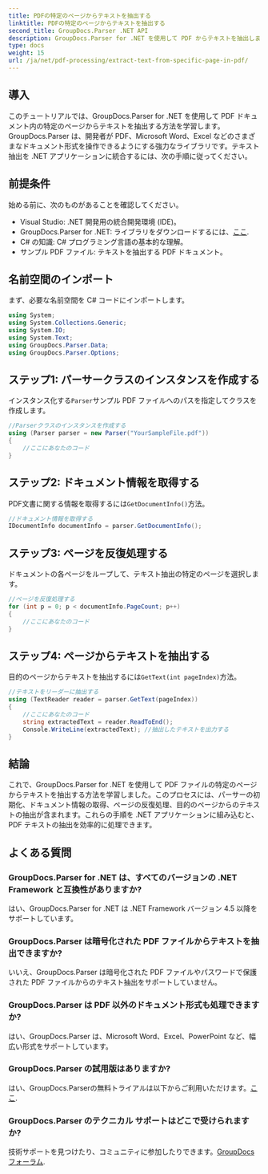 ```yaml
---
title: PDFの特定のページからテキストを抽出する
linktitle: PDFの特定のページからテキストを抽出する
second_title: GroupDocs.Parser .NET API
description: GroupDocs.Parser for .NET を使用して PDF からテキストを抽出します。この強力なライブラリを使用して、特定のページ コンテンツを簡単に取得できます。
type: docs
weight: 15
url: /ja/net/pdf-processing/extract-text-from-specific-page-in-pdf/
---
```

## 導入
このチュートリアルでは、GroupDocs.Parser for .NET を使用して PDF ドキュメント内の特定のページからテキストを抽出する方法を学習します。GroupDocs.Parser は、開発者が PDF、Microsoft Word、Excel などのさまざまなドキュメント形式を操作できるようにする強力なライブラリです。テキスト抽出を .NET アプリケーションに統合するには、次の手順に従ってください。
## 前提条件
始める前に、次のものがあることを確認してください。
- Visual Studio: .NET 開発用の統合開発環境 (IDE)。
-  GroupDocs.Parser for .NET: ライブラリをダウンロードするには、[ここ](https://releases.groupdocs.com/parser/net/).
- C# の知識: C# プログラミング言語の基本的な理解。
- サンプル PDF ファイル: テキストを抽出する PDF ドキュメント。

## 名前空間のインポート
まず、必要な名前空間を C# コードにインポートします。
```csharp
using System;
using System.Collections.Generic;
using System.IO;
using System.Text;
using GroupDocs.Parser.Data;
using GroupDocs.Parser.Options;
```
## ステップ1: パーサークラスのインスタンスを作成する
インスタンス化する`Parser`サンプル PDF ファイルへのパスを指定してクラスを作成します。
```csharp
//Parserクラスのインスタンスを作成する
using (Parser parser = new Parser("YourSampleFile.pdf"))
{
    //ここにあなたのコード
}
```
## ステップ2: ドキュメント情報を取得する
PDF文書に関する情報を取得するには`GetDocumentInfo()`方法。
```csharp
//ドキュメント情報を取得する
IDocumentInfo documentInfo = parser.GetDocumentInfo();
```
## ステップ3: ページを反復処理する
ドキュメントの各ページをループして、テキスト抽出の特定のページを選択します。
```csharp
//ページを反復処理する
for (int p = 0; p < documentInfo.PageCount; p++)
{
    //ここにあなたのコード
}
```
## ステップ4: ページからテキストを抽出する
目的のページからテキストを抽出するには`GetText(int pageIndex)`方法。
```csharp
//テキストをリーダーに抽出する
using (TextReader reader = parser.GetText(pageIndex))
{
    //ここにあなたのコード
    string extractedText = reader.ReadToEnd();
    Console.WriteLine(extractedText); //抽出したテキストを出力する
}
```

## 結論
これで、GroupDocs.Parser for .NET を使用して PDF ファイルの特定のページからテキストを抽出する方法を学習しました。このプロセスには、パーサーの初期化、ドキュメント情報の取得、ページの反復処理、目的のページからのテキストの抽出が含まれます。これらの手順を .NET アプリケーションに組み込むと、PDF テキストの抽出を効率的に処理できます。

## よくある質問
### GroupDocs.Parser for .NET は、すべてのバージョンの .NET Framework と互換性がありますか?
はい、GroupDocs.Parser for .NET は .NET Framework バージョン 4.5 以降をサポートしています。
### GroupDocs.Parser は暗号化された PDF ファイルからテキストを抽出できますか?
いいえ、GroupDocs.Parser は暗号化された PDF ファイルやパスワードで保護された PDF ファイルからのテキスト抽出をサポートしていません。
### GroupDocs.Parser は PDF 以外のドキュメント形式も処理できますか?
はい、GroupDocs.Parser は、Microsoft Word、Excel、PowerPoint など、幅広い形式をサポートしています。
### GroupDocs.Parser の試用版はありますか?
はい、GroupDocs.Parserの無料トライアルは以下からご利用いただけます。[ここ](https://releases.groupdocs.com/).
### GroupDocs.Parser のテクニカル サポートはどこで受けられますか?
技術サポートを見つけたり、コミュニティに参加したりできます。[GroupDocs フォーラム](https://forum.groupdocs.com/c/parser/17).